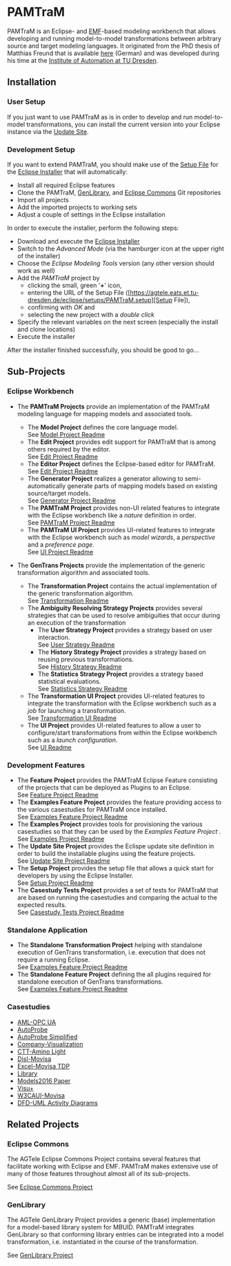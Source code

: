 # PAMTraM 

PAMTraM is an Eclipse- and [EMF][]-based modeling workbench that allows developing and running model-to-model transformations between arbitrary source and target modeling languages. It originated from the PhD thesis of Matthias Freund that is available [here](http://nbn-resolving.de/urn:nbn:de:bsz:14-qucosa-229173) (German) and was developed during his time at the [Institute of Automation at TU Dresden](http://www.et.tu-dresden.de/ifa).

## Installation

### User Setup

If you just want to use PAMTraM as is in order to develop and run model-to-model transformations, you can install the current version into your Eclipse instance via the [Update Site].

### Development Setup

If you want to extend PAMTraM, you should make use of the [Setup File] for the [Eclipse Installer] that will automatically:

 * Install all required Eclipse features
 * Clone the PAMTraM, [GenLibrary](#genlibrary), and [Eclipse Commons](#eclipse-commons) Git repositories
 * Import all projects
 * Add the imported projects to working sets
 * Adjust a couple of settings in the Eclipse installation

In order to execute the installer, perform the following steps:

 * Download and execute the [Eclipse Installer]
 * Switch to the *Advanced Mode* (via the hamburger icon at the upper right of the installer)
 * Choose the *Eclipse Modeling Tools* version (any other version should work as well)
 * Add the *PAMTraM* project by 
    * clicking the small, green '**+**' icon, 
    * entering the URL of the Setup File ([https://agtele.eats.et.tu-dresden.de/eclipse/setups/PAMTraM.setup][Setup File]),
    * confirming with *OK* and 
    * selecting the new project with a *double click*
 * Specify the relevant variables on the next screen (especially the install and clone locations)
 * Execute the installer

 After the installer finished successfully, you should be good to go...

## Sub-Projects

### Eclipse Workbench

 * The **PAMTraM Projects** provide an implementation of the PAMTraM modeling language for mapping models and associated tools. 
    *  The **Model Project** defines the core language model.<br/> See [Model Project Readme](./plugins/de.mfreund.pamtram.model/README.md)
    *  The **Edit Project** provides edit support for PAMTraM that is among others required by the editor.<br/> See [Edit Project Readme](./plugins/de.mfreund.pamtram.edit/README.md)
    *  The **Editor Project** defines the Eclipse-based editor for PAMTraM.<br/> See [Edit Project Readme](./plugins/de.mfreund.pamtram.editor/README.md)
    *  The **Generator Project** realizes a generator allowing to semi-automatically generate parts of mapping models based on existing source/target models.<br/> See [Generator Project Readme](./plugins/de.mfreund.pamtram.generator/README.md)
    *  The **PAMTraM Project** provides non-UI related features to integrate with the Eclipse workbench like a *nature* definition in order.<br/> See [PAMTraM Project Readme](./plugins/de.mfreund.pamtram/README.md)
    *  The **PAMTraM UI Project** provides UI-related features to integrate with the Eclipse workbench such as *model wizards*, a *perspective* and a *preference page*.<br/>  See [UI Project Readme](./plugins/de.mfreund.pamtram.ui/README.md)

 *  The **GenTrans Projects** provide the implementation of the generic transformation algorithm and associated tools.
    *  The **Transformation Project** contains the actual implementation of the generic transformation algorithm.<br/> See [Transformation Readme](./de.mfreund.gentrans.transformation/README.md)
    *  The **Ambiguity Resolving Strategy Projects** provides several strategies that can be used to resolve ambiguities that occur during an execution of the transformation
        *  The **User Strategy Project** provides a strategy based on user interaction.<br/> See [User Strategy Readme](./de.mfreund.gentrans.transformation.selectors/README.md)
        *  The **History Strategy Project** provides a strategy based on reusing previous transformations.<br/> See [History Strategy Readme](./de.mfreund.gentrans.transformation.resolving.history/README.md)
        *  The **Statistics Strategy Project** provides a strategy based statistical evaluations.<br/> See [Statistics Strategy Readme](./de.mfreund.gentrans.transformation.resolving.statistics/README.md)
    *  The **Transformation UI Project** provides UI-related features to integrate the transformation with the Eclipse workbench such as a *job* for launching a transformation.<br/> See [Transformation UI Readme](./de.mfreund.gentrans.transformation.ui/README.md)
    *  The **UI Project** provides UI-related features to allow a user to configure/start transformations from within the Eclipse workbench such as a *launch configuration*.<br/> See [UI Readme](./de.mfreund.gentrans.ui/README.md)

### Development Features

*  The **Feature Project** provides the PAMTraM Eclipse Feature consisting of the projects that can be deployed as Plugins to an Eclipse.<br/> See [Feature Project Readme](./features/de.mfreund.pamtram.feature/README.md)
*  The **Examples Feature Project** provides the feature providing access to the various casestudies for PAMTraM once installed.<br/> See [Examples Feature Project Readme](./features/de.mfreund.pamtram.examples.feature/README.md)
*  The **Examples Project** provides tools for provisioning the various casestudies so that they can be used by the *Examples Feature Project* .<br/> See [Examples Project Readme](./plugins/de.mfreund.pamtram.examples/README.md)
*  The **Update Site Project** provides the Eclispe update site definition in order to build the installable plugins using the feature projects.<br/> See [Update Site Project Readme](./plugins/de.mfreund.pamtram.update-site/README.md)
*  The **Setup Project** provides the setup file that allows a quick start for developers by using the Eclipse Installer.<br/> See [Setup Project Readme](./plugins/de.mfreund.pamtram.setup/README.md)
*  The **Casestudy Tests Project** provides a set of tests for PAMTraM that are based on running the casestudies and comparing the actual to the expected results.<br/> See [Casestudy Tests Project Readme](./tests/de.mfreund.gentrans.test.casestudies/README.md)

### Standalone Application

*  The **Standalone Transformation Project** helping with standalone execution of GenTrans transformation, i.e. execution that does not require a running Eclipse.<br/> See [Examples Feature Project Readme](./standalone/de.mfreund.gentrans.transformation.standalone/README.md)
*  The **Standalone Feature Project** defining the all plugins required for standalone execution of GenTrans transformations.<br/> See [Examples Feature Project Readme](./standalone/de.mfreund.gentrans.standalone.feature/README.md)

### Casestudies
*  [AML-OPC UA](./casestudies/aml-opc-ua/README.md)
*  [AutoProbe](./casestudies/de.mfreund.pamtram.casestudies.autoprobe/README.md)
*  [AutoProbe Simplified](./casestudies/de.mfreund.pamtram.casestudies.autoprobe-simplified-diss/README.md)
*  [Company-Visualization](./casestudies/de.mfreund.pamtram.casestudies.company-viz/README.md)
*  [CTT-Amino Light](./casestudies/de.mfreund.pamtram.casestudies.ctt-aminolight/README.md)
*  [Disl-Movisa](./casestudies/de.mfreund.pamtram.casestudies.disl-movisa/README.md)
*  [Excel-Movisa TDP](./casestudies/de.mfreund.pamtram.casestudies.excel-movisa-tdp/README.md)
*  [Library](./casestudies/library/README.md)
*  [Models2016 Paper](./casestudies/de.mfreund.pamtram.casestudies.models2016/README.md)
*  [Visu+](./casestudies/de.mfreund.pamtram.casestudies.visu-plus/README.md)
*  [W3CAUI-Movisa](./casestudies/de.mfreund.pamtram.casestudies.w3caui-movisa/README.md)
*  [DFD-UML Activity Diagrams](./casestudies/dfd-uml/README.md)

## Related Projects

### Eclipse Commons
The AGTele Eclipse Commons Project contains several features that facilitate working with Eclipse and EMF. PAMTraM makes extensive use of many of those features throughout almost all of its sub-projects.

See [Eclipse Commons Project](https://git.agtele.eats.et.tu-dresden.de/agtele-public/de.tud.et.ifa.agtele.eclipse.commons)

### GenLibrary
The AGTele GenLibrary Project provides a generic (base) implementation for a model-based library system for MBUID. PAMTraM integrates GenLibrary so that conforming library entries can be integrated into a model transformation, i.e. instantiated in the course of the transformation.

See [GenLibrary Project](https://git.agtele.eats.et.tu-dresden.de/agtele/de.tud.et.ifa.agtele.genlibrary)

[EMF]: https://www.eclipse.org/modeling/emf/
[Eclipse Installer]: https://www.eclipse.org/downloads/eclipse-packages/
[Update Site]: https://agtele.eats.et.tu-dresden.de/eclipse/updates/
[Setup File]: https://agtele.eats.et.tu-dresden.de/eclipse/setups/PAMTraM.setup